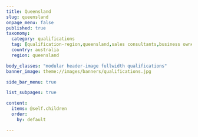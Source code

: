 ```yaml
---
title: Queensland
slug: queensland
onpage_menu: false
published: true
taxonomy:
  category: qualifications
  tag: [qualification-region,queensland,sales consultants,business owners,sales,qualification]
  country: australia
  region: queensland

body_classes: "modular header-image fullwidth qualifications"
banner_image: theme://images/banners/qualifications.jpg

side_bar_menu: true

list_subpages: true

content:
  items: @self.children
  order:
    by: default

---
```

